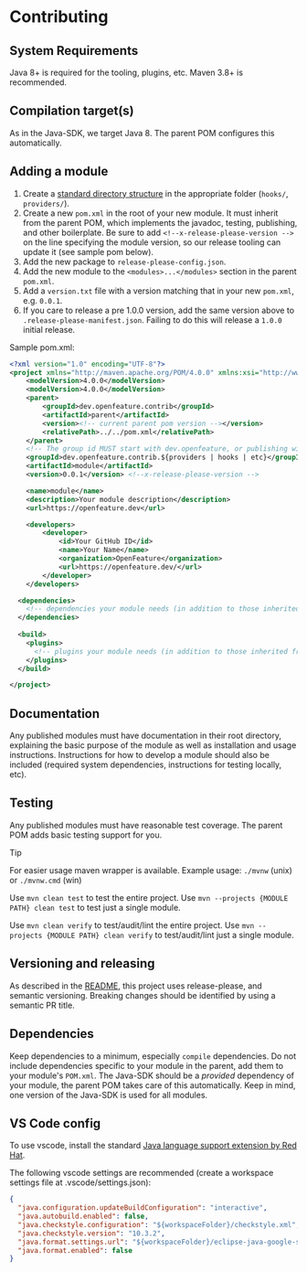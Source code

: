 # Contributing

## System Requirements

Java 8+ is required for the tooling, plugins, etc. Maven 3.8+ is recommended.

## Compilation target(s)

As in the Java-SDK, we target Java 8. The parent POM configures this automatically.

## Adding a module

1. Create a [standard directory structure](https://maven.apache.org/guides/introduction/introduction-to-the-standard-directory-layout.html) in the appropriate folder (`hooks/`, `providers/`).
1. Create a new `pom.xml` in the root of your new module. It must inherit from the parent POM, which implements the javadoc, testing, publishing, and other boilerplate. Be sure to add `<!--x-release-please-version -->` on the line specifying the module version, so our release tooling can update it (see sample pom below).
1. Add the new package to `release-please-config.json`.
1. Add the new module to the `<modules>...</modules>` section in the parent `pom.xml`.
1. Add a `version.txt` file with a version matching that in your new `pom.xml`, e.g. `0.0.1`.
1. If you care to release a pre 1.0.0 version, add the same version above to `.release-please-manifest.json`. Failing to do this will release a `1.0.0` initial release.

Sample pom.xml:

```xml
<?xml version="1.0" encoding="UTF-8"?>
<project xmlns="http://maven.apache.org/POM/4.0.0" xmlns:xsi="http://www.w3.org/2001/XMLSchema-instance" xsi:schemaLocation="http://maven.apache.org/POM/4.0.0 https://maven.apache.org/xsd/maven-4.0.0.xsd">
	<modelVersion>4.0.0</modelVersion>
	<modelVersion>4.0.0</modelVersion>
	<parent>
		<groupId>dev.openfeature.contrib</groupId>
		<artifactId>parent</artifactId>		
		<version><!-- current parent pom version --></version>
		<relativePath>../../pom.xml</relativePath>
	</parent>
	<!-- The group id MUST start with dev.openfeature, or publishing will fail. OpenFeature has verified ownership of this (reversed) domain. -->
	<groupId>dev.openfeature.contrib.${providers | hooks | etc}</groupId>
	<artifactId>module</artifactId>
	<version>0.0.1</version> <!--x-release-please-version -->

	<name>module</name>
	<description>Your module description</description>
	<url>https://openfeature.dev</url>

	<developers>
		<developer>
			<id>Your GitHub ID</id>
			<name>Your Name</name>
			<organization>OpenFeature</organization>
			<url>https://openfeature.dev/</url>
		</developer>
	</developers>

  <dependencies>
    <!-- dependencies your module needs (in addition to those inherited from parent) -->
  </dependencies>
	
  <build>
    <plugins>
      <!-- plugins your module needs (in addition to those inherited from parent) -->
    </plugins>
  </build>

</project>
```

## Documentation

Any published modules must have documentation in their root directory, explaining the basic purpose of the module as well as installation and usage instructions.
Instructions for how to develop a module should also be included (required system dependencies, instructions for testing locally, etc).

## Testing

Any published modules must have reasonable test coverage.
The parent POM adds basic testing support for you.

> [!TIP]
> For easier usage maven wrapper is available. Example usage: `./mvnw` (unix) or `./mvnw.cmd` (win)

Use `mvn clean test` to test the entire project.
Use `mvn --projects {MODULE PATH} clean test` to test just a single module.

Use `mvn clean verify` to test/audit/lint the entire project.
Use `mvn --projects {MODULE PATH} clean verify` to test/audit/lint just a single module.

## Versioning and releasing

As described in the [README](./README.md), this project uses release-please, and semantic versioning.
Breaking changes should be identified by using a semantic PR title.

## Dependencies

Keep dependencies to a minimum, especially `compile` dependencies. Do not include dependencies specific to your module in the parent, add them to your module's `POM.xml`.
The Java-SDK should be a _provided_ dependency of your module, the parent POM takes care of this automatically.
Keep in mind, one version of the Java-SDK is used for all modules.

## VS Code config

To use vscode, install the standard [Java language support extension by Red Hat](https://marketplace.visualstudio.com/items?itemName=redhat.java).

The following vscode settings are recommended (create a workspace settings file at .vscode/settings.json):

```json
{
  "java.configuration.updateBuildConfiguration": "interactive",
  "java.autobuild.enabled": false,
  "java.checkstyle.configuration": "${workspaceFolder}/checkstyle.xml",
  "java.checkstyle.version": "10.3.2",
  "java.format.settings.url": "${workspaceFolder}/eclipse-java-google-style.xml",
  "java.format.enabled": false
}
```